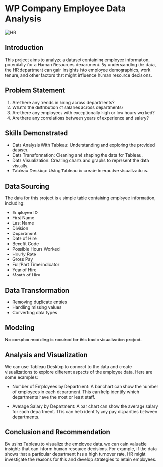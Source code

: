 # WP Company Employee Data Analysis
![HR](https://github.com/moakwarandu/moakwarandu-Employee-Data-Analysis-with-Tableau-Desktop/assets/47811700/9c7af445-52fd-4f65-a888-b703d286b119)

## Introduction
This project aims to analyze a dataset containing employee information, potentially for a Human Resources department.  By understanding the data, the HR department can gain insights into employee demographics, work tenure, and other factors that might influence human resource decisions.

## Problem Statement
1. Are there any trends in hiring across departments?
2. What's the distribution of salaries across departments?
3. Are there any employees with exceptionally high or low hours worked?
4. Are there any correlations between years of experience and salary?

## Skills Demonstrated
- Data Analysis With Tableau: Understanding and exploring the provided dataset.
- Data Transformation: Cleaning and shaping the data for Tableau.
- Data Visualization: Creating charts and graphs to represent the data visually.
- Tableau Desktop: Using Tableau to create interactive visualizations.

## Data Sourcing
The data for this project is a simple table containing employee information, including:

- Employee ID
- First Name
- Last Name
- Division
- Department
- Date of Hire
- Benefit Code
- Possible Hours Worked
- Hourly Rate
- Gross Pay
- Full/Part Time indicator
- Year of Hire
- Month of Hire

## Data Transformation
- Removing duplicate entries
- Handling missing values
- Converting data types

## Modeling

No complex modeling is required for this basic visualization project.

## Analysis and Visualization
We can use Tableau Desktop to connect to the data and create visualizations to explore different aspects of the employee data. Here are some examples:

- Number of Employees by Department: A bar chart can show the number of employees in each department. This can help identify which departments have the most or least staff.

- Average Salary by Department: A bar chart can show the average salary for each department. This can help identify any pay disparities between departments.

## Conclusion and Recommendation
By using Tableau to visualize the employee data, we can gain valuable insights that can inform human resource decisions. For example, if the data shows that a particular department has a high turnover rate, HR might investigate the reasons for this and develop strategies to retain employees.





